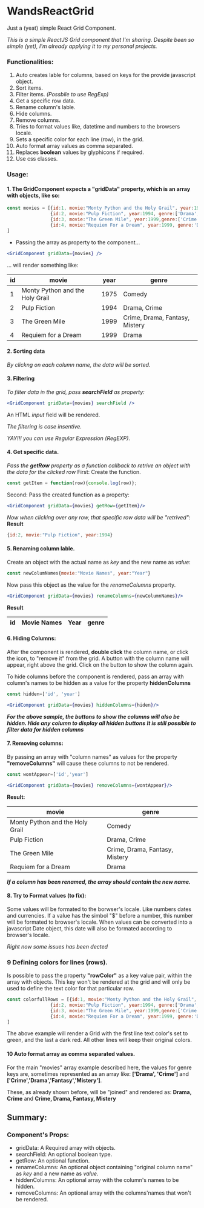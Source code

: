 # WandsReactGrid
Just a (yeat) simple React Grid Component.

*This is a simple ReactJS Grid component that I'm sharing. Despite been so simple (yet), I'm already applying it to my
personal projects.*

### Functionalities:
1. Auto creates lable for columns, based on keys for the provide javascript object.
2. Sort items.
3. Filter items. *(Possbile to use RegExp)*
4. Get a specific row data.
5. Rename column's lable.
6. Hide columns.
7. Remove columns.
8. Tries to format values like, datetime and numbers to the browsers locale.
9. Sets a specific color for each line (row), in the grid.
10. Auto format array values as comma separated.
11. Replaces **boolean** values by glyphicons if required.
12. Use css classes.


### Usage:
#### 1. The **GridComponent** expects a **"gridData"** property, which is an array with objects, like so:
```javascript
const movies = [{id:1, movie:"Monty Python and the Holy Grail", year:1975, genre:'Comedy'},
                {id:2, movie:"Pulp Fiction", year:1994, genre:['Drama', 'Crime']},
                {id:3, movie:"The Green Mile", year:1999,genre:['Crime','Drama','Fantasy','Mistery']},
                {id:4, movie:"Requiem For a Dream", year:1999, genre:'Drama'},
]
```
  * Passing the array as property to the component...
```jsx
<GridComponent gridData={movies} />
```
... will render something like:

id | movie | year | genre
-- | ----- | ---- | -----
1 | Monty Python and the Holy Grail | 1975 | Comedy
2 | Pulp Fiction | 1994 | Drama, Crime
3 | The Green Mile | 1999 | Crime, Drama, Fantasy, Mistery
4 | Requiem for a Dream | 1999 | Drama

#### 2. Sorting data
*By clickng on each column name, the data will be sorted.*

#### 3. Filtering

*To filter data in the grid, pass **searchField** as property:*

```jsx
<GridComponent gridData={movies} searchField />
```
An HTML *input* field will be rendered.

*The filtering is case insentive.*

*YAY!!! you can use Regular Expression (RegEXP)*.

#### 4. Get specific data.

*Pass the **getRow** property as a function callback to retrive an object with the data for the clicked row*
First: Create the function.
```javascript
const getItem = function(row){console.log(row)};
```
Second: Pass the created function as a property:
```jsx
<GridComponent gridData={movies} getRow={getItem}/>
```
*Now when clicking over any row, that specific row data will be "retrived":*
**Result**
```javascript
{id:2, movie:"Pulp Fiction", year:1994}
```
#### 5. Renaming column lable.
Create an object with the actual name as *key* and the new name as *value*:
```javascript
const newColumNames{movie:"Movie Names", year:"Year"}
```
Now pass this object as the value for the *renameColumns* property.
```jsx
<GridComponent gridData={movies} renameColumns={newColumnNames}/>
```
**Result**

id | Movie Names | Year | genre
-- | ----------- | ---- | -----

#### 6. Hiding Columns:
After the component is rendered, **double click** the column name, or click the icon, to "remove it" from the grid.
A button with the column name will appear, right above the grid. Click on the button to show the column again.

To hide columns before the component is rendered, pass an array with column's names to be hidden as a value for the
property **hiddenColumns**

```javascript
const hidden=['id', 'year']
```
```jsx
<GridComponent gridData={movies} hiddenColumns={hiden}/>
```
***For the above sample, the buttons to show the columns will also be hidden. Hide any column to display all hidden buttons***
***It is still possible to filter data for hidden columns***

#### 7. Removing columns:
By passing an array with "column names" as values for the property **"removeColumns"** will cause these columns to not
be rendered.
```javascript
const wontAppear=['id','year']
```
```jsx
<GridComponent gridData={movies} removeColumns={wontAppear}/>
```
**Result:**

| movie | genre | 
| ----- | ----- |
| Monty Python and the Holy Grail | Comedy|
| Pulp Fiction | Drama, Crime|
| The Green Mile | Crime, Drama, Fantasy, Mistery|
| Requiem for a Dream | Drama |


***If a column has been renamed, the array should contain the new name.***

#### 8. Try to Format values (to fix):

Some values will be formated to the borwser's locale. Like numbers dates and currencies.
If a value has the simbol "$" before a number, this number will be formated to browser's locale.
When values can be converted into a javascript Date object, this date will also be formated according to browser's locale.

*Right now some issues has been dected*

### 9 Defining colors for lines (rows).

Is possible to pass the property **"rowColor"** as a key value pair, within the array with objects.
This key won't be rendered at the grid and will only be used to define the text color for that particular row.

```javascript
const colorfullRows = [{id:1, movie:"Monty Python and the Holy Grail", year:1975, genre:'Comedy', rowColor:'green'},
                {id:2, movie:"Pulp Fiction", year:1994, genre:['Drama', 'Crime']},
                {id:3, movie:"The Green Mile", year:1999,genre:['Crime','Drama','Fantasy','Mistery']},
                {id:4, movie:"Requiem For a Dream", year:1999, genre:'Drama', rowColor:'#AF4539'},
]
```
The above example will render a Grid with the first line text color's set to green, and the last a dark red.
All other lines will keep their original colors.

#### 10 Auto format array as comma separated values.
For the main "movies" array example described here, the values for genre keys are, sometimes represented as an array like:
**['Drama', 'Crime']** and **['Crime','Drama','Fantasy','Mistery']**.

These, as already shown before, will be "joined" and rendered as:
**Drama, Crime** and **Crime, Drama, Fantasy, Mistery**


## Summary:
### Component's Props:
*  gridData: A Required array with objects.
*  searchField: An optional boolean type.
*  getRow: An optional function.
*  renameColumns: An optional object containing "original column name" as *key* and a new name as *value*.
*  hiddenColumns: An optional array with the column's names to be hidden.
*  removeColumns: An optional array with the columns'names that won't be rendered.


